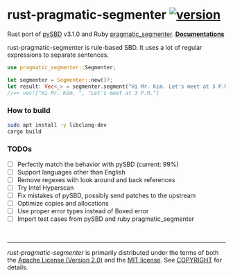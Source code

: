 rust-pragmatic-segmenter [![version]][crates.io]
========
Rust port of [pySBD] v3.1.0 and Ruby [pragmatic_segmenter]. **[Documentations]**

rust-pragmatic-segmenter is rule-based SBD. It uses a lot of regular
expressions to separate sentences.

```rust
use pragmatic_segmenter::Segmenter;

let segmenter = Segmenter::new()?;
let result: Vec<_> = segmenter.segment("Hi Mr. Kim. Let's meet at 3 P.M.").collect();
//=> vec!["Hi Mr. Kim. ", "Let's meet at 3 P.M."]
```

### How to build
```bash
sudo apt install -y libclang-dev
cargo build
```

### TODOs
- [ ] Perfectly match the behavior with pySBD (current: 99%)
- [ ] Support languages other than English
- [ ] Remove regexes with look around and back references
- [ ] Try Intel Hyperscan
- [ ] Fix mistakes of pySBD, possibly send patches to the upstream
- [ ] Optimize copies and allocations
- [ ] Use proper error types instead of Boxed error
- [ ] Import test cases from pySBD and ruby pragmatic_segmenter

&nbsp;

--------
*rust-pragmatic-segmenter* is primarily distributed under the terms of both the
[Apache License (Version 2.0)] and the [MIT license]. See [COPYRIGHT] for
details.

[version]: https://badgen.net/crates/v/pragmatic-segmenter
[crates.io]: https://crates.io/crates/pragmatic-segmenter

[pySBD]: https://github.com/nipunsadvilkar/pySBD
[pragmatic_segmenter]: https://github.com/diasks2/pragmatic_segmenter
[Documentations]: https://docs.rs/pragmatic-segmenter

[MIT license]: LICENSE-MIT
[Apache License (Version 2.0)]: LICENSE-APACHE
[COPYRIGHT]: COPYRIGHT
